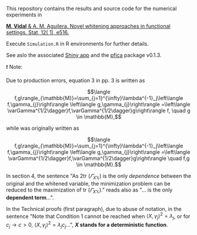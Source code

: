 This repository contains the results and source code for the numerical experiments in

[**M. Vidal** & A. M. Aguilera. Novel whitening approaches in functional settings. Stat, 12( 1), e516.]( https://doi.org/10.1002/sta4.516)

Execute `Simulation.R` in R environments for further details.

See aslo the associated [Shiny app](https://mvidal.shinyapps.io/whitening/) and the [pfica](https://github.com/m-vidal/pfica) package v0.1.3.

:exclamation: Note:

Due to production errors, equation 3 in pp. 3 is written as

```math
\langle f,g\rangle_{\mathbb{M}}=\sum_{j=1}^{\infty}\lambda^{-1}_j\left\langle f,\gamma_{j}\right\rangle \left\langle g,\gamma_{j}\right\rangle =\left\langle \varGamma^{1/2\dagger}f,\varGamma^{1/2\dagger}g\right\rangle f, \quad g \in \mathbb{M},
```
while was originally written as

```math
\langle f,g\rangle_{\mathbb{M}}=\sum_{j=1}^{\infty}\lambda^{-1}_j\left\langle f,\gamma_{j}\right\rangle \left\langle g,\gamma_{j}\right\rangle =\left\langle \varGamma^{1/2\dagger}f,\varGamma^{1/2\dagger}g\right\rangle  \quad  f,g \in \mathbb{M}.
```

In section 4, the sentence "As 2tr $(\varGamma_{X\mathbb{X}})$ is the only *dependence* between the original and the whitened variable, the minimization problem can be reduced to the maximization of tr $(\varGamma_{X\mathbb{X}})$." reads also as "... is the only **dependent term**...".

In the Technical proofs (first paragraph), due to abuse of notation, in the sentence "Note that Condition 1 cannot be reached when $\langle X,\gamma_j\rangle^2=\lambda_j$, or for $c_j\rightarrow c>0$, $\langle X,\gamma_j\rangle^2=\lambda_jc_j$...", **$X$ stands for a deterministic function**.
